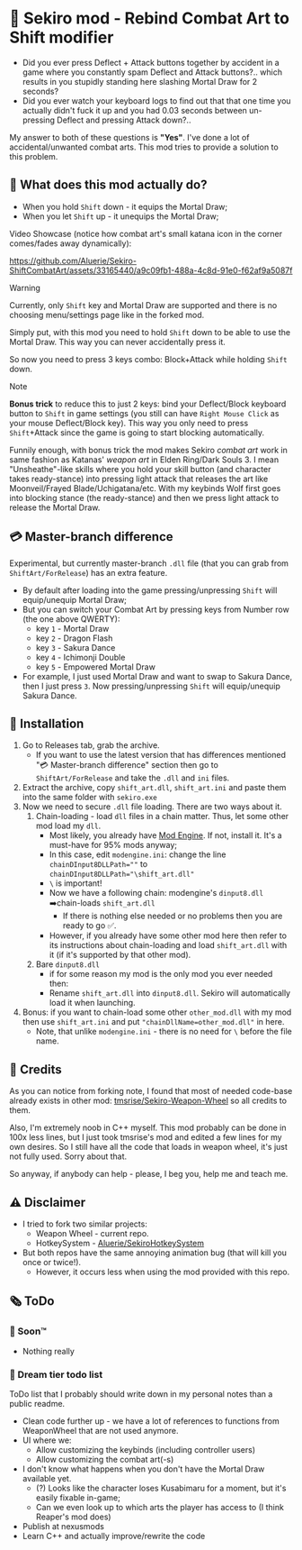 # 💃 Sekiro mod - Rebind Combat Art to Shift modifier

* Did you ever press Deflect + Attack buttons together by accident in a game where you constantly spam Deflect and Attack buttons?.. which results in you stupidly standing here slashing Mortal Draw for 2 seconds?
* Did you ever watch your keyboard logs to find out that that one time you actually didn't fuck it up and you had 0.03 seconds between un-pressing Deflect and pressing Attack down?..

My answer to both of these questions is **"Yes"**. I've done a lot of accidental/unwanted combat arts. This mod tries to provide a solution to this problem.

## 🤔 What does this mod actually do?

* When you hold `Shift` down - it equips the Mortal Draw;
* When you let `Shift` up - it unequips the Mortal Draw;

Video Showcase (notice how combat art's small katana icon in the corner comes/fades away dynamically):

<https://github.com/Aluerie/Sekiro-ShiftCombatArt/assets/33165440/a9c09fb1-488a-4c8d-91e0-f62af9a5087f>

> [!WARNING]
> Currently, only `Shift` key and Mortal Draw are supported and there is no choosing menu/settings page like in the forked mod.

Simply put, with this mod you need to hold `Shift` down to be able to use the Mortal Draw. This way you can never accidentally press it.

So now you need to press 3 keys combo: Block+Attack while holding `Shift` down.

> [!NOTE]
> **Bonus trick** to reduce this to just 2 keys: bind your Deflect/Block keyboard button to `Shift` in game settings (you still can have `Right Mouse Click` as your mouse Deflect/Block key). This way you only need to press `Shift`+Attack since the game is going to start blocking automatically.

Funnily enough, with bonus trick the mod makes Sekiro *combat art* work in same fashion as Katanas' *weapon art* in Elden Ring/Dark Souls 3. I mean "Unsheathe"-like skills where you hold your skill button (and character takes ready-stance) into pressing light attack that releases the art like Moonveil/Frayed Blade/Uchigatana/etc. With my keybinds Wolf first goes into blocking stance (the ready-stance) and then we press light attack to release the Mortal Draw.

## 💳 Master-branch difference

Experimental, but currently master-branch `.dll` file (that you can grab from `ShiftArt/ForRelease`) has an extra feature.

* By default after loading into the game pressing/unpressing `Shift` will equip/unequip Mortal Draw;
* But you can switch your Combat Art by pressing keys from Number row (the one above QWERTY):
    * key `1` - Mortal Draw
    * key `2` - Dragon Flash
    * key `3` - Sakura Dance
    * key `4` - Ichimonji Double
    * key `5` - Empowered Mortal Draw
* For example, I just used Mortal Draw and want to swap to Sakura Dance, then I just press `3`. Now pressing/unpressing `Shift` will equip/unequip Sakura Dance.

## 🔬 Installation

1. Go to Releases tab, grab the archive.
    * If you want to use the latest version that has differences mentioned "💳 Master-branch difference" section then go to `ShiftArt/ForRelease` and take the `.dll` and `ini` files.
2. Extract the archive, copy `shift_art.dll`, `shift_art.ini` and paste them into the same folder with `sekiro.exe`
3. Now we need to secure `.dll` file loading. There are two ways about it.
    1. Chain-loading - load `dll` files in a chain matter. Thus, let some other mod load my `dll`.
       * Most likely, you already have [Mod Engine](https://www.nexusmods.com/sekiro/mods/6). If not, install it. It's a must-have for 95% mods anyway;
       * In this case, edit `modengine.ini`: change the line `chainDInput8DLLPath=""` to `chainDInput8DLLPath="\shift_art.dll"`
       * `\` is important!
       * Now we have a following chain: modengine's `dinput8.dll` ➡️chain-loads `shift_art.dll`
           * If there is nothing else needed or no problems then you are ready to go ✅.
       * However, if you already have some other mod here then refer to its instructions about chain-loading and load `shift_art.dll` with it (if it's supported by that other mod).
    2. Bare `dinput8.dll`
        * if for some reason my mod is the only mod you ever needed then:
        * Rename `shift_art.dll` into `dinput8.dll`. Sekiro will automatically load it when launching.
4. Bonus: if you want to chain-load some other `other_mod.dll` with my mod then use `shift_art.ini` and put `"chainDllName=other_mod.dll"` in here.
    * Note, that unlike `modengine.ini` - there is no need for `\` before the file name.

## 👐 Credits

As you can notice from forking note, I found that most of needed code-base already exists in other mod: [tmsrise/Sekiro-Weapon-Wheel](https://github.com/tmsrise/Sekiro-Weapon-Wheel) so all credits to them.

Also, I'm extremely noob in C++ myself. This mod probably can be done in 100x less lines, but I just took tmsrise's mod and edited a few lines for my own desires. So I still have all the code that loads in weapon wheel, it's just not fully used. Sorry about that.

So anyway, if anybody can help - please, I beg you, help me and teach me.

## ⚠️ Disclaimer

* I tried to fork two similar projects:
    * Weapon Wheel - current repo.
    * HotkeySystem - [Aluerie/SekiroHotkeySystem](https://github.com/Aluerie/SekiroHotkeySystem)
* But both repos have the same annoying animation bug (that will kill you once or twice!).
    * However, it occurs less when using the mod provided with this repo.

## 🗞️ ToDo

### 🧪 Soon™️

* Nothing really

### 🌈 Dream tier todo list

ToDo list that I probably should write down in my personal notes than a public readme.

* Clean code further up - we have a lot of references to functions from WeaponWheel that are not used anymore.
* UI where we:
    * Allow customizing the keybinds (including controller users)
    * Allow customizing the combat art(-s)
* I don't know what happens when you don't have the Mortal Draw available yet.
    * (?) Looks like the character loses Kusabimaru for a moment, but it's easily fixable in-game;
    * Can we even look up to which arts the player has access to (I think Reaper's mod does)
* Publish at nexusmods
* Learn C++ and actually improve/rewrite the code
